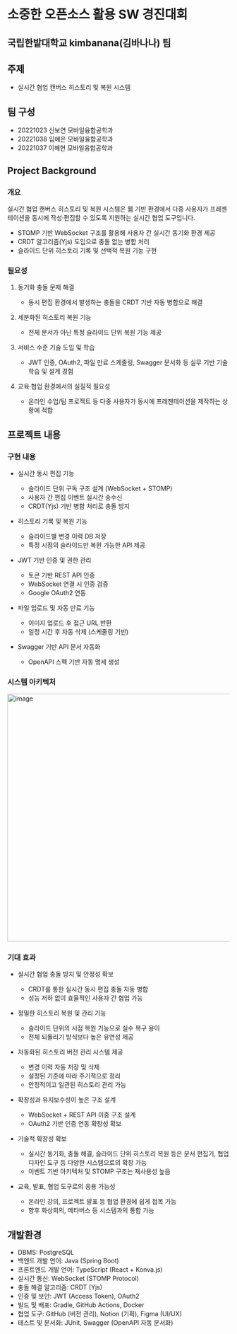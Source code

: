 # 소중한 오픈소스 활용 SW 경진대회
## 국립한밭대학교 kimbanana(김바나나) 팀

## 주제
- 실시간 협업 캔버스 히스토리 및 복원 시스템

## 팀 구성
- 20221023 신보연 모바일융합공학과
- 20221038 임예은 모바일융합공학과
- 20221037 이혜현 모바일융합공학과

## Project Background

### 개요
실시간 협업 캔버스 히스토리 및 복원 시스템은
웹 기반 환경에서 다중 사용자가 프레젠테이션을 동시에 작성·편집할 수 있도록 지원하는 실시간 협업 도구입니다.

- STOMP 기반 WebSocket 구조를 활용해 사용자 간 실시간 동기화 환경 제공
- CRDT 알고리즘(Yjs) 도입으로 충돌 없는 병합 처리
- 슬라이드 단위 히스토리 기록 및 선택적 복원 기능 구현

### 필요성
1. 동기화 충돌 문제 해결
   - 동시 편집 환경에서 발생하는 충돌을 CRDT 기반 자동 병합으로 해결

2. 세분화된 히스토리 복원 기능
   - 전체 문서가 아닌 특정 슬라이드 단위 복원 기능 제공

3. 서비스 수준 기술 도입 및 학습
   - JWT 인증, OAuth2, 파일 만료 스케줄링, Swagger 문서화 등 실무 기반 기술 학습 및 설계 경험

4. 교육·협업 환경에서의 실질적 필요성
   - 온라인 수업/팀 프로젝트 등 다중 사용자가 동시에 프레젠테이션을 제작하는 상황에 적합

## 프로젝트 내용

### 구현 내용
- 실시간 동시 편집 기능
  - 슬라이드 단위 구독 구조 설계 (WebSocket + STOMP)
  - 사용자 간 편집 이벤트 실시간 송수신
  - CRDT(Yjs) 기반 병합 처리로 충돌 방지

- 히스토리 기록 및 복원 기능
  - 슬라이드별 변경 이력 DB 저장
  - 특정 시점의 슬라이드만 복원 가능한 API 제공

- JWT 기반 인증 및 권한 관리
  - 토큰 기반 REST API 인증
  - WebSocket 연결 시 인증 검증
  - Google OAuth2 연동

- 파일 업로드 및 자동 만료 기능
  - 이미지 업로드 후 접근 URL 반환
  - 일정 시간 후 자동 삭제 (스케줄링 기반)

- Swagger 기반 API 문서 자동화
  - OpenAPI 스펙 기반 자동 명세 생성

### 시스템 아키텍처
<img width="1000" height="560" alt="image" src="https://github.com/user-attachments/assets/55d044fd-9104-4a78-aeeb-d04eee4d721e" />


### 기대 효과
- 실시간 협업 충돌 방지 및 안정성 확보
  - CRDT를 통한 실시간 동시 편집 충돌 자동 병합
  - 성능 저하 없이 효율적인 사용자 간 협업 가능

- 정밀한 히스토리 복원 및 관리 기능
  - 슬라이드 단위의 시점 복원 기능으로 실수 복구 용이
  - 전체 되돌리기 방식보다 높은 유연성 제공

- 자동화된 히스토리 버전 관리 시스템 제공
  - 변경 이력 자동 저장 및 삭제
  - 설정된 기준에 따라 주기적으로 정리
  - 안정적이고 일관된 히스토리 관리 가능

- 확장성과 유지보수성이 높은 구조 설계
  - WebSocket + REST API 이중 구조 설계
  - OAuth2 기반 인증 연동 확장성 확보

- 기술적 확장성 확보
  - 실시간 동기화, 충돌 해결, 슬라이드 단위 히스토리 복원 등은
    문서 편집기, 협업 디자인 도구 등 다양한 시스템으로의 확장 가능
  - 이벤트 기반 아키텍처 및 STOMP 구조는 재사용성 높음

- 교육, 발표, 협업 도구로의 응용 가능성
  - 온라인 강의, 프로젝트 발표 등 협업 환경에 쉽게 접목 가능
  - 향후 화상회의, 메타버스 등 시스템과의 통합 가능

## 개발환경
- DBMS: PostgreSQL
- 백엔드 개발 언어: Java (Spring Boot)
- 프론트엔드 개발 언어: TypeScript (React + Konva.js)
- 실시간 통신: WebSocket (STOMP Protocol)
- 충돌 해결 알고리즘: CRDT (Yjs)
- 인증 및 보안: JWT (Access Token), OAuth2
- 빌드 및 배포: Gradle, GitHub Actions, Docker
- 협업 도구: GitHub (버전 관리), Notion (기획), Figma (UI/UX)
- 테스트 및 문서화: JUnit, Swagger (OpenAPI 자동 문서화)

